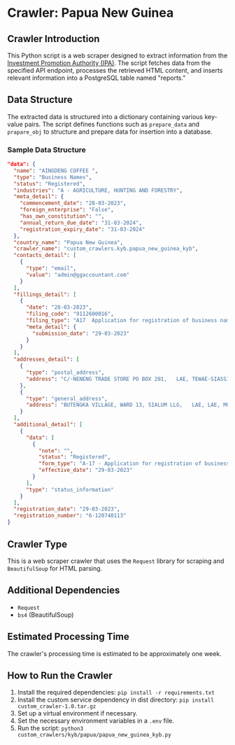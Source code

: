 # Crawler: Papua New Guinea

## Crawler Introduction
This Python script is a web scraper designed to extract information from the [Investment Promotion Authority (IPA)](https://www.ipa.gov.pg/corp/search.aspx). The script fetches data from the specified API endpoint, processes the retrieved HTML content, and inserts relevant information into a PostgreSQL table named "reports."

## Data Structure
The extracted data is structured into a dictionary containing various key-value pairs. The script defines functions such as `prepare_data` and `prapare_obj` to structure and prepare data for insertion into a database.

### Sample Data Structure
```json
"data": {
  "name": "AINGDENG COFFEE ",
  "type": "Business Names",
  "status": "Registered",
  "industries": "A - AGRICULTURE, HUNTING AND FORESTRY",
  "meta_detail": {
    "commencement_date": "28-03-2023",
    "foreign_enterprise": "False",
    "has_own_constitution": "",
    "annual_return_due_date": "31-03-2024",
    "registration_expiry_date": "31-03-2024"
  },
  "country_name": "Papua New Guinea",
  "crawler_name": "custom_crawlers.kyb.papua_new_guinea_kyb",
  "contacts_detail": [
    {
      "type": "email",
      "value": "admin@ggaccountant.com"
    }
  ],
  "fillings_detail": [
    {
      "date": "28-03-2023",
      "filing_code": "9112600016",
      "filing_type": "A17  Application for registration of business name",
      "meta_detail": {
        "submission_date": "29-03-2023"
      }
    }
  ],
  "addresses_detail": [
    {
      "type": "postal_address",
      "address": "C/-NENENG TRADE STORE PO BOX 201,   LAE, TEWAE-SIASSI, MOROBE,  PAPUA NEW GUINEA "
    },
    {
      "type": "general_address",
      "address": "BUTENGKA VILLAGE, WARD 13, SIALUM LLG,   LAE, LAE, MOROBE,  PAPUA NEW GUINEA "
    }
  ],
  "additional_detail": [
    {
      "data": [
        {
          "note": "",
          "status": "Registered",
          "form_type": "A-17 - Application for registration of business name",
          "effective_date": "29-03-2023"
        }
      ],
      "type": "status_information"
    }
  ],
  "registration_date": "29-03-2023",
  "registration_number": "6-120740113"
}
```


## Crawler Type
This is a web scraper crawler that uses the `Request` library for scraping and `BeautifulSoup` for HTML parsing.

## Additional Dependencies
- `Request`
- `bs4` (BeautifulSoup)

## Estimated Processing Time
The crawler's processing time is estimated to be approximately one week.

## How to Run the Crawler
1. Install the required dependencies: `pip install -r requirements.txt`
2. Install the custom service dependency in dist directory: `pip install custom_crawler-1.0.tar.gz` 
3. Set up a virtual environment if necessary.
4. Set the necessary environment variables in a `.env` file.
5. Run the script: `python3 custom_crawlers/kyb/papua/papua_new_guinea_kyb.py`